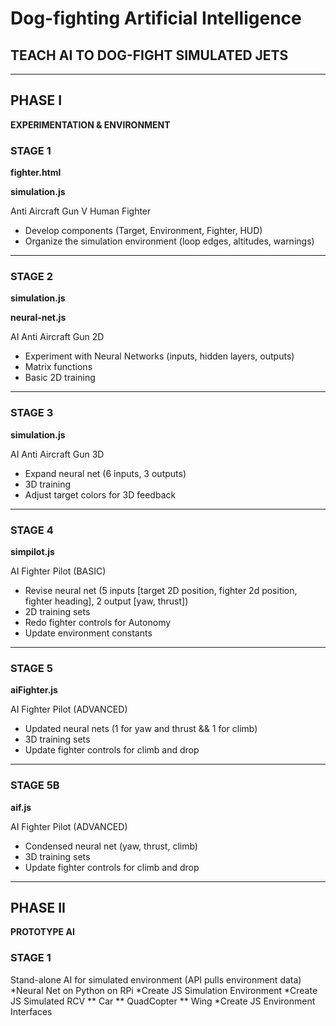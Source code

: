 # Dog-fighting Artificial Intelligence #

## TEACH AI TO DOG-FIGHT SIMULATED JETS ##
----------------------------------------------
## PHASE I ##
  __EXPERIMENTATION & ENVIRONMENT__

### STAGE 1 ###
  __fighter.html__

  __simulation.js__

Anti Aircraft Gun V Human Fighter
* Develop components (Target, Environment, Fighter, HUD)
* Organize the simulation environment (loop edges, altitudes, warnings)
----------------------------------------------------
### STAGE 2 ###
  __simulation.js__

  __neural-net.js__

AI Anti Aircraft Gun 2D
* Experiment with Neural Networks (inputs, hidden layers, outputs)
* Matrix functions
* Basic 2D training
----------------------------------------------------
### STAGE 3 ###
  __simulation.js__

AI Anti Aircraft Gun 3D
* Expand neural net (6 inputs, 3 outputs)
* 3D training
* Adjust target colors for 3D feedback
----------------------------------------------------
### STAGE 4 ###
  __simpilot.js__

AI Fighter Pilot (BASIC)
* Revise neural net (5 inputs [target 2D position, fighter 2d position, fighter heading], 2 output [yaw, thrust])
* 2D training sets
* Redo fighter controls for Autonomy
* Update environment constants
----------------------------------------------------------------
### STAGE 5 ###
  __aiFighter.js__

AI Fighter Pilot (ADVANCED)
* Updated  neural nets (1 for yaw and thrust && 1 for climb)
* 3D training sets
* Update fighter controls for climb and drop
----------------------------------------------------------------
### STAGE 5B ###
  __aif.js__

AI Fighter Pilot (ADVANCED)
* Condensed neural net (yaw, thrust, climb)
* 3D training sets
* Update fighter controls for climb and drop
----------------------------------------------------------------
## PHASE II ##

  __PROTOTYPE AI__

### STAGE 1 ###

Stand-alone AI for simulated environment (API pulls environment data)
*Neural Net on Python on RPi
*Create JS Simulation Environment
*Create JS Simulated RCV
  ** Car
  ** QuadCopter
  ** Wing
*Create JS Environment Interfaces

